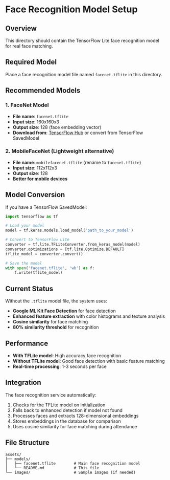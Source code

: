 # Face Recognition Model Setup

## Overview
This directory should contain the TensorFlow Lite face recognition model for real face matching.

## Required Model
Place a face recognition model file named `facenet.tflite` in this directory.

## Recommended Models

### 1. FaceNet Model
- **File name**: `facenet.tflite`
- **Input size**: 160x160x3
- **Output size**: 128 (face embedding vector)
- **Download from**: [TensorFlow Hub](https://tfhub.dev/tensorflow/facenet/1) or convert from TensorFlow SavedModel

### 2. MobileFaceNet (Lightweight alternative)
- **File name**: `mobilefacenet.tflite` (rename to `facenet.tflite`)
- **Input size**: 112x112x3
- **Output size**: 128
- **Better for mobile devices**

## Model Conversion
If you have a TensorFlow SavedModel:

```python
import tensorflow as tf

# Load your model
model = tf.keras.models.load_model('path_to_your_model')

# Convert to TensorFlow Lite
converter = tf.lite.TFLiteConverter.from_keras_model(model)
converter.optimizations = [tf.lite.Optimize.DEFAULT]
tflite_model = converter.convert()

# Save the model
with open('facenet.tflite', 'wb') as f:
    f.write(tflite_model)
```

## Current Status
Without the `.tflite` model file, the system uses:
- **Google ML Kit Face Detection** for face detection
- **Enhanced feature extraction** with color histograms and texture analysis
- **Cosine similarity** for face matching
- **80% similarity threshold** for recognition

## Performance
- **With TFLite model**: High accuracy face recognition
- **Without TFLite model**: Good face detection with basic feature matching
- **Real-time processing**: 1-3 seconds per face

## Integration
The face recognition service automatically:
1. Checks for the TFLite model on initialization
2. Falls back to enhanced detection if model not found
3. Processes faces and extracts 128-dimensional embeddings
4. Stores embeddings in the database for comparison
5. Uses cosine similarity for face matching during attendance

## File Structure
```
assets/
├── models/
│   ├── facenet.tflite        # Main face recognition model
│   └── README.md             # This file
└── images/                   # Sample images (if needed)
``` 